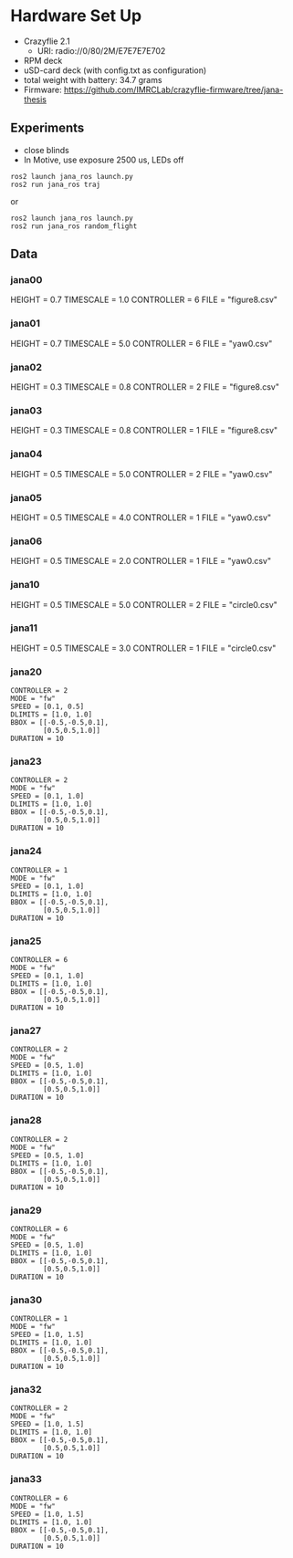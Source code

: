 # Hardware Set Up

* Crazyflie 2.1
    * URI: radio://0/80/2M/E7E7E7E702
* RPM deck
* uSD-card deck (with config.txt as configuration)
* total weight with battery: 34.7 grams
* Firmware: https://github.com/IMRCLab/crazyflie-firmware/tree/jana-thesis

## Experiments

* close blinds
* In Motive, use exposure 2500 us, LEDs off

```
ros2 launch jana_ros launch.py
ros2 run jana_ros traj
```

or

```
ros2 launch jana_ros launch.py
ros2 run jana_ros random_flight
```

## Data

### jana00

HEIGHT = 0.7
TIMESCALE = 1.0
CONTROLLER = 6
FILE = "figure8.csv"

### jana01

HEIGHT = 0.7
TIMESCALE = 5.0
CONTROLLER = 6
FILE = "yaw0.csv"

### jana02

HEIGHT = 0.3
TIMESCALE = 0.8
CONTROLLER = 2
FILE = "figure8.csv"

### jana03

HEIGHT = 0.3
TIMESCALE = 0.8
CONTROLLER = 1
FILE = "figure8.csv"

### jana04

HEIGHT = 0.5
TIMESCALE = 5.0
CONTROLLER = 2
FILE = "yaw0.csv"

### jana05

HEIGHT = 0.5
TIMESCALE = 4.0
CONTROLLER = 1
FILE = "yaw0.csv"

### jana06

HEIGHT = 0.5
TIMESCALE = 2.0
CONTROLLER = 1
FILE = "yaw0.csv"

### jana10

HEIGHT = 0.5
TIMESCALE = 5.0
CONTROLLER = 2
FILE = "circle0.csv"

### jana11

HEIGHT = 0.5
TIMESCALE = 3.0
CONTROLLER = 1
FILE = "circle0.csv"

### jana20

```
CONTROLLER = 2
MODE = "fw"
SPEED = [0.1, 0.5]
DLIMITS = [1.0, 1.0]
BBOX = [[-0.5,-0.5,0.1],
        [0.5,0.5,1.0]]
DURATION = 10
```

### jana23

```
CONTROLLER = 2
MODE = "fw"
SPEED = [0.1, 1.0]
DLIMITS = [1.0, 1.0]
BBOX = [[-0.5,-0.5,0.1],
        [0.5,0.5,1.0]]
DURATION = 10
```

### jana24

```
CONTROLLER = 1
MODE = "fw"
SPEED = [0.1, 1.0]
DLIMITS = [1.0, 1.0]
BBOX = [[-0.5,-0.5,0.1],
        [0.5,0.5,1.0]]
DURATION = 10
```

### jana25

```
CONTROLLER = 6
MODE = "fw"
SPEED = [0.1, 1.0]
DLIMITS = [1.0, 1.0]
BBOX = [[-0.5,-0.5,0.1],
        [0.5,0.5,1.0]]
DURATION = 10
```

### jana27

```
CONTROLLER = 2
MODE = "fw"
SPEED = [0.5, 1.0]
DLIMITS = [1.0, 1.0]
BBOX = [[-0.5,-0.5,0.1],
        [0.5,0.5,1.0]]
DURATION = 10
```

### jana28

```
CONTROLLER = 2
MODE = "fw"
SPEED = [0.5, 1.0]
DLIMITS = [1.0, 1.0]
BBOX = [[-0.5,-0.5,0.1],
        [0.5,0.5,1.0]]
DURATION = 10
```

### jana29

```
CONTROLLER = 6
MODE = "fw"
SPEED = [0.5, 1.0]
DLIMITS = [1.0, 1.0]
BBOX = [[-0.5,-0.5,0.1],
        [0.5,0.5,1.0]]
DURATION = 10
```

### jana30

```
CONTROLLER = 1
MODE = "fw"
SPEED = [1.0, 1.5]
DLIMITS = [1.0, 1.0]
BBOX = [[-0.5,-0.5,0.1],
        [0.5,0.5,1.0]]
DURATION = 10
```

### jana32

```
CONTROLLER = 2
MODE = "fw"
SPEED = [1.0, 1.5]
DLIMITS = [1.0, 1.0]
BBOX = [[-0.5,-0.5,0.1],
        [0.5,0.5,1.0]]
DURATION = 10
```

### jana33

```
CONTROLLER = 6
MODE = "fw"
SPEED = [1.0, 1.5]
DLIMITS = [1.0, 1.0]
BBOX = [[-0.5,-0.5,0.1],
        [0.5,0.5,1.0]]
DURATION = 10
```


